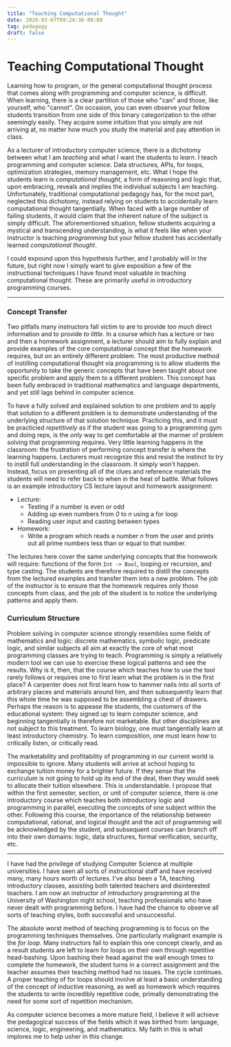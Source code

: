 ```yaml
---
title: "Teaching Computational Thought"
date: 2020-03-07T09:24:36-08:00
tag: pedagogy
draft: false 
---
```

# Teaching Computational Thought
Learning how to program, or the general computational thought process that comes along with programming and computer science, is difficult. When learning, there is a clear partition of those who "can" and those, like yourself, who "cannot". On occasion, you can even observe your fellow students transition from one side of this binary categorization to the other seemingly easily. They acquire some intuition that you simply are not arriving at, no matter how much you study the material and pay attention in class. 

As a lecturer of introductory computer science, there is a dichotomy between what I am _teaching_ and what I want the students to _learn_. I teach programming and computer science. Data structures, APIs, for loops, optimization strategies, memory management, etc. What I hope the students learn is _computational thought_, a form of reasoning and logic that, upon embracing, reveals and implies the individual subjects I am teaching. Unfortunately, traditional computational pedagogy has, for the most part, neglected this dichotomy, instead relying on students to accidentally learn computational thought tangentially. When faced with a large number of failing students, it would claim that the inherent nature of the subject is simply difficult. The aforementioned situation, fellow students acquiring a mystical and transcending understanding, is what it feels like when your instructor is teaching _programming_ but your fellow student has accidentally learned _computational thought_. 

I could expound upon this hypothesis further, and I probably will in the future, but right now I simply want to give exposition a few of the instructional techniques I have found most valuable in teaching computational thought. These are primarily useful in introductory programming courses.
___

### Concept Transfer
Two pitfalls many instructors fall victim to are to provide _too much_ direct information and to provide _to little_. In a course which has a lecture or two and then a homework assignment, a lecturer should aim to fully explain and provide examples of the core computational concept that the homework requires, but on an entirely different problem. The most productive method of instilling computational thought via programming is to allow students the opportunity to take the generic concepts that have been taught about one specific problem and apply them to a different problem. This concept has been fully embraced in traditional mathematics and language departments, and yet still lags behind in computer science. 

To have a fully solved and explained solution to one problem and to apply that solution to a different problem is to demonstrate understanding of the underlying structure of that solution technique. Practicing this, and it must be practicied _repetitively_ as if the student was going to a programming gym and doing reps, is the _only_ way to get comfortable at the manner of problem solving that programming requires. Very little learning happens in the classroom: the frustration of performing concept transfer is where the learning happens. Lecturers must recognize this and resist the instinct to try to instill full understanding in the classroom. It simply won't happen. Instead, focus on presenting all of the clues and reference materials the students will need to refer back to when in the heat of battle. What follows is an example introductory CS lecture layout and homework assignment:

* Lecture: 
  * Testing if a number is even or odd
  * Adding up even numbers from _0_ to _n_ using a for loop
  * Reading user input and casting between types
* Homework:
  * Write a program which reads a number _n_ from the user and prints out all prime numbers less than or equal to that number.

The lectures here cover the same underlying concepts that the homework will require: functions of the form `Int -> Bool`, looping or recursion, and type casting. The students are therefore required to distill the concepts from the lectured examples and transfer them into a new problem. The job of the instructor is to ensure that the homework requires only those concepts from class, and the job of the student is to notice the underlying patterns and apply them.

### Curriculum Structure
Problem solving in computer science strongly resembles some fields of mathematics and logic: discrete mathematics, symbolic logic, predicate logic, and similar subjects all aim at exactly the core of what most programming classes are trying to teach. Programming is simply a relatively modern tool we can use to exercise these logical patterns and see the results. Why is it, then, that the course which teaches how to use the tool rarely follows or requires one to first learn what the problem is in the first place? A carpenter does not first learn how to hammer nails into all sorts of arbitrary places and materials around him, and then subsequently learn that this whole time he was supposed to be assembling a chest of drawers. Perhaps the reason is to appease the students, the customers of the educational system: they signed up to learn computer science, and beginning tangentially is therefore not marketable. But other disciplines are not subject to this treatment. To learn biology, one must tangentially learn at least introductory chemistry. To learn composition, one must learn how to critically listen, or critically read. 

The marketability and profitability of programming in our current world is impossible to ignore. Many students will arrive at school hoping to exchange tuition money for a brighter future. If they sense that the curriculum is not going to hold up its end of the deal, then they would seek to allocate their tuition elsewhere. This is understandable. I propose that within the first semester, section, or unit of computer science, there is one introductory course which teaches both introductory logic and programming in parallel, executing the concepts of one subject within the other. Following this course, the importance of the relationship between computational, rational, and logical thought and the act of programming will be acknowledged by the student, and subsequent courses can branch off into their own domains: logic, data structures, formal verification, security, etc.

___

I have had the privilege of studying Computer Science at multiple universities. I have seen all sorts of instructional staff and have received many, many hours worth of lectures. I've also been a TA, teaching introductory classes, assisting both talented teachers and disinterested teachers. I am now an instructor of introductory programming at the University of Washington night school, teaching professionals who have never dealt with programming before. I have had the chance to observe all sorts of teaching styles, both successful and unsuccessful.

The absolute worst method of teaching programming is to focus on the programming techniques themselves. One particularly malignant example is the _for loop_. Many instructors fail to explain this one concept clearly, and as a result students are left to learn for loops on their own through repetitive head-bashing. Upon bashing their head against the wall enough times to complete the homework, the student turns in a correct assignment and the teacher assumes their teaching method had no issues. The cycle continues. A proper teaching of for loops should involve at least a basic understanding of the concept of inductive reasoning, as well as homework which requires the students to write incredibly repetitive code, primally demonstrating the need for some sort of repetition mechanism. 

As computer science becomes a more mature field, I believe it will achieve the pedagogical success of the fields which it was birthed from: language, science, logic, engineering, and mathematics. My faith in this is what implores me to help usher in this change.

